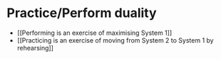 # Practice/Perform duality

- [[Performing is an exercise of maximising System 1]]
- [[Practicing is an exercise of moving from System 2 to System 1 by rehearsing]]

<!-- #evergreen -->

<!-- {BearID:25ACDFF5-8486-437B-8717-7ADDFF811E72} -->
